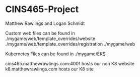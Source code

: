 # CINS465-Project
Matthew Rawlings and Logan Schmidt

Custom web files can be found in ./mygame/web/template_overrides/website
                                 ./mygame/web/template_overrides/registration
                                 ./mygame/web

Kubernetes Files can be found in ./mygame/EKS

cins465.matthewrawlings.com:4001 hosts our non K8 website
k8.matthewrawlings.com hosts our K8 site
